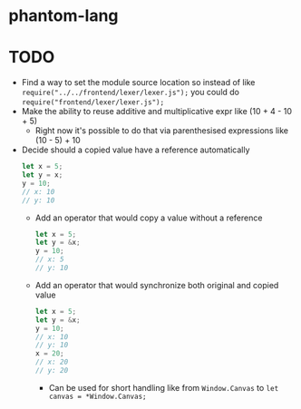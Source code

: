 # phantom-lang

# TODO
- Find a way to set the module source location so instead of like `require("../../frontend/lexer/lexer.js");` you could do `require("frontend/lexer/lexer.js");`
- Make the ability to reuse additive and multiplicative expr like (10 + 4 - 10 + 5)
	+ Right now it's possible to do that via parenthesised expressions like (10 - 5) + 10
- Decide should a copied value have a reference automatically
	```ts
	let x = 5;
	let y = x;
	y = 10;
	// x: 10
	// y: 10
	```
	+ Add an operator that would copy a value without a reference
		```ts
		let x = 5;
		let y = &x;
		y = 10;
		// x: 5
		// y: 10
		```
	+ Add an operator that would synchronize both original and copied value
		```ts
		let x = 5;
		let y = &x;
		y = 10;
		// x: 10
		// y: 10
		x = 20;
		// x: 20
		// y: 20
		```
		* Can be used for short handling like from `Window.Canvas` to `let canvas = *Window.Canvas;`